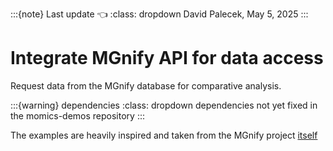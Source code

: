 :::{note} Last update 👈
:class: dropdown
David Palecek, May 5, 2025
:::

# Integrate MGnify API for data access

Request data from the MGnify database for comparative analysis.

:::{warning} dependencies
:class: dropdown
dependencies not yet fixed in the momics-demos repository
:::

The examples are heavily inspired and taken from the MGnify project [itself](https://github.com/EBI-Metagenomics/notebooks/tree/main/src/notebooks)

